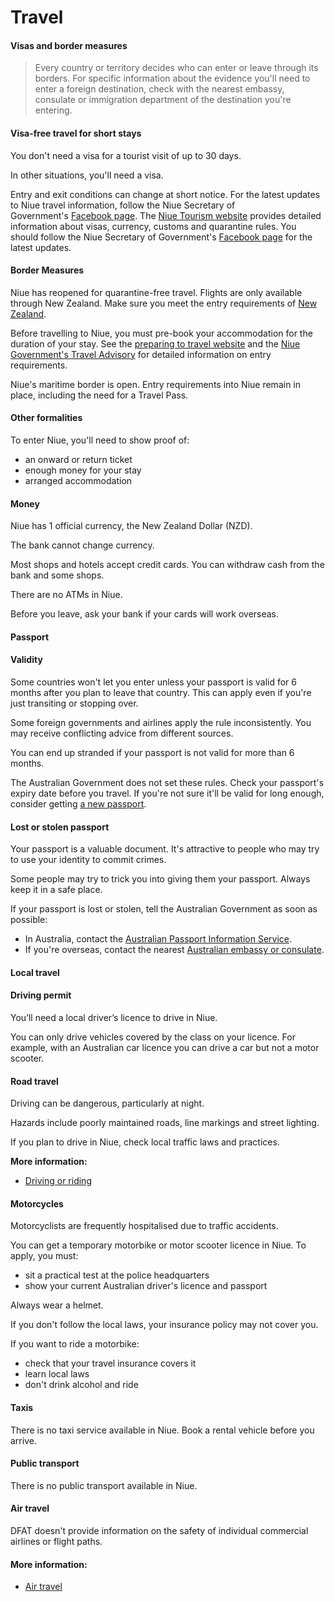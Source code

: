 # Travel

#### Visas and border measures

> Every country or territory decides who can enter or leave through its borders. For specific information about the evidence you'll need to enter a foreign destination, check with the nearest embassy, consulate or immigration department of the destination you're entering.

#### Visa-free travel for short stays

You don't need a visa for a tourist visit of up to 30 days.

In other situations, you'll need a visa.

Entry and exit conditions can change at short notice. For the latest updates to Niue travel information, follow the Niue Secretary of Government's [Facebook page](https://www.facebook.com/niue.secgov/). The [Niue Tourism website](https://www.niueisland.com/travelling-to-niue) provides detailed information about visas, currency, customs and quarantine rules. You should follow the Niue Secretary of Government's [Facebook page](https://www.facebook.com/niue.secgov/) for the latest updates.

#### Border Measures

Niue has reopened for quarantine-free travel. Flights are only available through New Zealand. Make sure you meet the entry requirements of [New Zealand](https://www.smartraveller.gov.au/destinations/pacific/new-zealand).

Before travelling to Niue, you must pre-book your accommodation for the duration of your stay. See the [preparing to travel website](https://covid19.gov.nu/index.php/preparing-to-travel-to-niue/) and the [Niue Government's Travel Advisory](https://covid19.gov.nu/index.php/preparing-to-travel-to-niue/) for detailed information on entry requirements.

Niue's maritime border is open. Entry requirements into Niue remain in place, including the need for a Travel Pass.

#### Other formalities

To enter Niue, you'll need to show proof of:

* an onward or return ticket
* enough money for your stay
* arranged accommodation

#### Money

Niue has 1 official currency, the New Zealand Dollar (NZD).

The bank cannot change currency.

Most shops and hotels accept credit cards. You can withdraw cash from the bank and some shops.

There are no ATMs in Niue.

Before you leave, ask your bank if your cards will work overseas.

#### Passport

#### Validity

Some countries won't let you enter unless your passport is valid for 6 months after you plan to leave that country. This can apply even if you're just transiting or stopping over.

Some foreign governments and airlines apply the rule inconsistently. You may receive conflicting advice from different sources.

You can end up stranded if your passport is not valid for more than 6 months.

The Australian Government does not set these rules. Check your passport's expiry date before you travel. If you're not sure it'll be valid for long enough, consider getting [a new passport](/consular-services/passport-services "Passport services").

#### Lost or stolen passport

Your passport is a valuable document. It's attractive to people who may try to use your identity to commit crimes.

Some people may try to trick you into giving them your passport. Always keep it in a safe place.

If your passport is lost or stolen, tell the Australian Government as soon as possible:

* In Australia, contact the [Australian Passport Information Service](https://www.passports.gov.au/contact-us).
* If you're overseas, contact the nearest [Australian embassy or consulate](http://dfat.gov.au/about-us/our-locations/missions/Pages/our-embassies-and-consulates-overseas.aspx).

#### Local travel

#### Driving permit

You’ll need a local driver’s licence to drive in Niue.

You can only drive vehicles covered by the class on your licence. For example, with an Australian car licence you can drive a car but not a motor scooter.

#### Road travel

Driving can be dangerous, particularly at night.

Hazards include poorly maintained roads, line markings and street lighting.

If you plan to drive in Niue, check local traffic laws and practices.

**More information:**

* [Driving or riding](/before-you-go/getting-around/road-safety "Road safety")

#### Motorcycles

Motorcyclists are frequently hospitalised due to traffic accidents.

You can get a temporary motorbike or motor scooter licence in Niue. To apply, you must:

* sit a practical test at the police headquarters
* show your current Australian driver's licence and passport

Always wear a helmet.

If you don't follow the local laws, your insurance policy may not cover you.

If you want to ride a motorbike:

* check that your travel insurance covers it
* learn local laws
* don't drink alcohol and ride

#### Taxis

There is no taxi service available in Niue. Book a rental vehicle before you arrive.

#### Public transport

There is no public transport available in Niue.

#### Air travel

DFAT doesn't provide information on the safety of individual commercial airlines or flight paths.

#### More information:

* [Air travel](/before-you-go/getting-around/air-travel "Travelling by air")